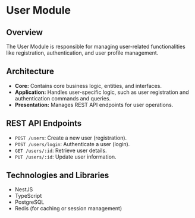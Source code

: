 # User Module

## Overview

The User Module is responsible for managing user-related functionalities like registration, authentication, and user profile management.

## Architecture

- **Core:** Contains core business logic, entities, and interfaces.
- **Application:** Handles user-specific logic, such as user registration and authentication commands and queries.
- **Presentation:** Manages REST API endpoints for user operations.

## REST API Endpoints

- `POST /users`: Create a new user (registration).
- `POST /users/login`: Authenticate a user (login).
- `GET /users/:id`: Retrieve user details.
- `PUT /users/:id`: Update user information.

## Technologies and Libraries

- NestJS
- TypeScript
- PostgreSQL
- Redis (for caching or session management)
